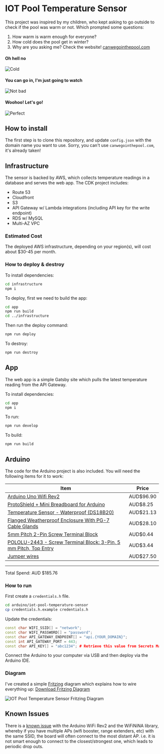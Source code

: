 # IOT Pool Temperature Sensor

This project was inspired by my children, who kept asking to go outside to check if the pool was warm or not. Which prompted some questions:

1) How warm is warm enough for everyone?
2) How cold does the pool get in winter?
3) Why are you asking me? Check the website! [canwegointhepool.com](https://canwegointhepool.com)

#### Oh hell no
![Cold](https://raw.githubusercontent.com/struct78/iot-pool-temperature-sensor/master/app/static/cold.png)

#### You can go in, I'm just going to watch
![Not bad](https://raw.githubusercontent.com/struct78/iot-pool-temperature-sensor/master/app/static/not-bad.png)

#### Woohoo! Let's go!
![Perfect](https://raw.githubusercontent.com/struct78/iot-pool-temperature-sensor/master/app/static/perfect.png)


## How to install
The first step is to clone this repository, and update `config.json` with the domain name you want to use. Sorry, you can't use `canwegointhepool.com`, it's already taken!

## Infrastructure
The sensor is backed by AWS, which collects temperature readings in a database and serves the web app. The CDK project includes:

- Route 53
- Cloudfront
- S3
- API Gateway w/ Lambda integrations (including API key for the write endpoint)
- RDS w/ MySQL
- Multi-AZ VPC

### Estimated Cost
The deployed AWS infrastructure, depending on your region(s), will cost about $30-45 per month.

### How to deploy & destroy

To install dependencies:
```bash
cd infrastructure
npm i
```

To deploy, first we need to build the app:
```bash
cd app
npm run build
cd ../infrastructure
```

Then run the deploy command:
```bash
npm run deploy
```

To destroy:
```bash
npm run destroy
```

## App
The web app is a simple Gatsby site which pulls the latest temperature reading from the API Gateway.

To install dependencies:

```bash
cd app
npm i
```

To run:

```bash
npm run develop
```

To build:

```bash
npm run build
```

## Arduino
The code for the Arduino project is also included. You will need the following items for it to work:

| Item | Price |
-------|---------
[Arduino Uno Wifi Rev2](https://core-electronics.com.au/arduino-uno-wifi-rev2.html) | AUD$96.90
[ProtoShield + Mini Breadboard for Arduino](https://core-electronics.com.au/protoshield-mini-breadboard-for-arduino.html) | AUD$8.25
[Temperature Sensor - Waterproof (DS18B20)](https://core-electronics.com.au/temperature-sensor-waterproof-ds18b20.html) | AUD$21.13
[Flanged Weatherproof Enclosure With PG-7 Cable Glands](https://core-electronics.com.au/flanged-weatherproof-enclosure-with-pg-7-cable-glands.html) | AUD$28.10
[5mm Pitch 2-Pin Screw Terminal Block](https://core-electronics.com.au/2-pin-screw-terminal-block-5mm-pitch.html) | AUD$0.44
[POLOLU-2443 - Screw Terminal Block: 3-Pin, 5 mm Pitch, Top Entry](https://core-electronics.com.au/screw-terminal-block-3-pin-5-mm-pitch-top-entry-4-pack.html) | AUD$3.44
[Jumper wires](https://core-electronics.com.au/jumbo-jumper-wire-kit-for-solderless-breadboard-350-pcs.html) | AUD$27.50
----------------

Total Spend: AUD $185.76

### How to run
First create a `credentials.h` file.

```bash
cd arduino/iot-pool-temperature-sensor
cp credentials.h.example credentials.h
```

Update the credentials:
```c++
const char WIFI_SSID[] = "network";
const char WIFI_PASSWORD[] = "password";
const char API_GATEWAY_ENDPOINT[] = "api.{YOUR_DOMAIN}";
const int API_GATEWAY_PORT = 443;
const char API_KEY[] = "abc1234"; # Retrieve this value from Secrets Manager
```

Connect the Arduino to your computer via USB and then deploy via the Arduino IDE.

### Diagram
I've created a simple [Fritzing](https://fritzing.org) diagram which explains how to wire everything up: [Download Fritzing Diagram](https://raw.githubusercontent.com/struct78/iot-pool-temperature-sensor/master/arduino/diagram.fzz)

![IOT Pool Temperature Sensor Fritzing Diagram](https://raw.githubusercontent.com/struct78/iot-pool-temperature-sensor/master/arduino/diagram.svg)

## Known Issues

There is a [known issue](https://github.com/arduino-libraries/WiFiNINA/issues/200) with the Arduino WiFi Rev2 and the WiFiNiNA library, whereby if you have multiple APs (wifi booster, range extenders, etc) with the same SSID, the board will often connect to the most distant AP. i.e. it is not smart enough to connect to the closest/strongest one, which leads to periodic drop outs.